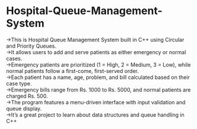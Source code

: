 # Hospital-Queue-Management-System
->This is Hospital Queue Management System built in C++ using Circular and Priority Queues.  
->It allows users to add and serve patients as either emergency or normal cases.  
->Emergency patients are prioritized (1 = High, 2 = Medium, 3 = Low), while normal patients follow a first-come, first-served order.  
->Each patient has a name, age, problem, and bill calculated based on their case type.  
->Emergency bills range from Rs. 1000 to Rs. 5000, and normal patients are charged Rs. 500.  
->The program features a menu-driven interface with input validation and queue display.  
->It’s a great project to learn about data structures and queue handling in C++  
